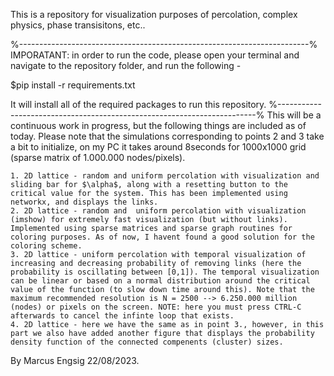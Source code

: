 This is a repository for visualization purposes of percolation, complex physics, phase transisitons, etc..

%------------------------------------------------------------------------%
IMPORATANT: in order to run the code, please open your terminal and navigate to the repository folder, and run the following - 

$pip install -r requirements.txt

It will install all of the required packages to run this repository.
%------------------------------------------------------------------------%
This will be a continuous work in progress, but the following things are included as of today. Please note that the simulations corresponding to points 2 and 3 take a bit to initialize, on my PC it takes around 8seconds for 1000x1000 grid (sparse matrix of 1.000.000 nodes/pixels).

	1. 2D lattice - random and uniform percolation with visualization and sliding bar for $\alpha$, along with a resetting button to the critical value for the system. This has been implemented using networkx, and displays the links.
	2. 2D lattice - random and  uniform percolation with visualization (imshow) for extremely fast visualization (but without links). Implemented using sparse matrices and sparse graph routines for coloring purposes. As of now, I havent found a good solution for the coloring scheme.
	3. 2D lattice - uniform percolation with temporal visualization of increasing and decreasing probability of removing links (here the probability is oscillating between [0,1]). The temporal visualization can be linear or based on a normal distribution around the critical value of the function (to slow down time around this). Note that the maximum recommended resolution is N = 2500 --> 6.250.000 million (nodes) or pixels on the screen. NOTE: here you must press CTRL-C afterwards to cancel the infinte loop that exists. 
	4. 2D lattice - here we have the same as in point 3., however, in this part we also have added another figure that displays the probability density function of the connected compenents (cluster) sizes. 

By Marcus Engsig
22/08/2023.
